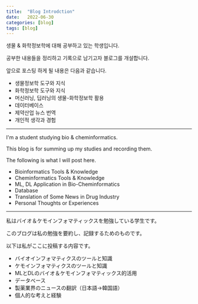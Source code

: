 ```yaml
---
title:  "Blog Introdction"
date:   2022-06-30 
categories: [blog]
tags: [blog]
---
```


생물 & 화학정보학에 대해 공부하고 있는 학생입니다. 

공부한 내용들을 정리하고 기록으로 남기고자 블로그를 개설합니다. 

앞으로 포스팅 하게 될 내용은 다음과 같습니다. 

- 생물정보학 도구와 지식
- 화학정보학 도구와 지식
- 머신러닝, 딥러닝의 생물-화학정보학 활용
- 데이터베이스
- 제약산업 뉴스 번역
- 개인적 생각과 경험

**********************


I'm a student studying bio & cheminformatics.

This blog is for summing up my studies and recording them.

The following is what I will post here.

- Bioinformatics Tools & Knowledge
- Cheminformatics Tools & Knowledge
- ML, DL Application in Bio-Cheminformatics
- Database
- Translation of Some News in Drug Industry
- Personal Thoughts or Experiences

**********************


私はバイオ＆ケモインフォマティックスを勉強している学生です。

このブログは私の勉強を要約し、記録するためのものです。

以下は私がここに投稿する内容です。

- バイオインフォマティクスのツールと知識
- ケモインフォマティクスのツールと知識
- MLとDLのバイオ＆ケモインフォマティックス的活用
- データベース
- 製薬業界のニュースの翻訳（日本語→韓国語）
- 個人的な考えと経験
